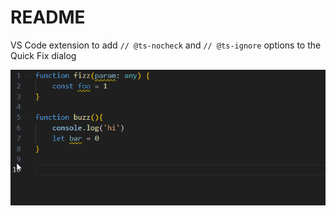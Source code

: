 # README
VS Code extension to add `// @ts-nocheck` and `// @ts-ignore` options to the Quick Fix dialog

![](tsignore.gif)